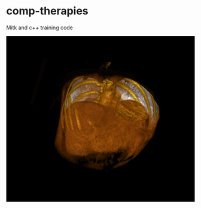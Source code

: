 # comp-therapies

Mitk and c++ training code

![Step 3 Render result](https://github.com/RocioLO/comp-therapies/blob/master/images/3DRender.PNG)


